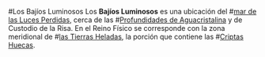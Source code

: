 #Los Bajíos Luminosos
Los **Bajíos Luminosos** es una ubicación del #[mar de las Luces Perdidas](locations/sea-of-lost-lights), cerca de las #[Profundidades de Aguacristalina](locations/glasswater-deep) y de Custodio de la Risa. En el Reino Físico se corresponde con la zona meridional de #[las Tierras Heladas](locations/frostlands), la porción que contiene las #[Criptas Huecas](locations/shallow-crypts).